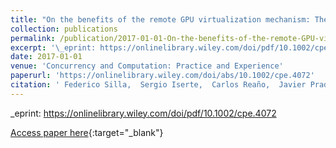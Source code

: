```yaml
---
title: "On the benefits of the remote GPU virtualization mechanism: The rCUDA case"
collection: publications
permalink: /publication/2017-01-01-On-the-benefits-of-the-remote-GPU-virtualization-mechanism-The-rCUDA-case
excerpt: '\_eprint: https://onlinelibrary.wiley.com/doi/pdf/10.1002/cpe.4072'
date: 2017-01-01
venue: 'Concurrency and Computation: Practice and Experience'
paperurl: 'https://onlinelibrary.wiley.com/doi/abs/10.1002/cpe.4072'
citation: ' Federico Silla,  Sergio Iserte,  Carlos Reaño,  Javier Prades, &quot;On the benefits of the remote GPU virtualization mechanism: The rCUDA case.&quot; Concurrency and Computation: Practice and Experience, 2017.'
---
```

\_eprint: https://onlinelibrary.wiley.com/doi/pdf/10.1002/cpe.4072

[Access paper here](https://onlinelibrary.wiley.com/doi/abs/10.1002/cpe.4072){:target="_blank"}
